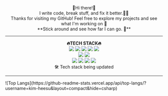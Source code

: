 <div align="center">
👋Hi there!👋<br>
I write code, break stuff, and fix it better.🧑‍💻<br>
Thanks for visiting my GitHub! Feel free to explore my projects and see what I'm working on 👀<br>
**Stick around and see how far I can go. 🚀**
</div>
<hr>
<div align="center">
   <strong>🔥TECH STACK🔥</strong>
   <br>
   <img src="https://img.shields.io/badge/html5-%23E34F26.svg?style=for-the-badge&logo=html5&logoColor=white">
   <img src="https://img.shields.io/badge/css3-%231572B6.svg?style=for-the-badge&logo=css3&logoColor=white">
   <img src="https://img.shields.io/badge/jquery-%230769AD.svg?style=for-the-badge&logo=jquery&logoColor=white">
   <img src="https://img.shields.io/badge/javascript-%23323330.svg?style=for-the-badge&logo=javascript&logoColor=%23F7DF1E">
   <img src="https://img.shields.io/badge/typescript-%23007ACC.svg?style=for-the-badge&logo=typescript&logoColor=white">
   <br>
   <img src="https://img.shields.io/badge/vuejs-%2335495e.svg?style=for-the-badge&logo=vuedotjs&logoColor=%234FC08D">
   <img src="https://img.shields.io/badge/chart.js-F5788D.svg?style=for-the-badge&logo=chart.js&logoColor=white">
   <br>   
   <img src="https://img.shields.io/badge/react-%2320232a.svg?style=for-the-badge&logo=react&logoColor=%2361DAFB">
   <img src="https://img.shields.io/badge/React_Router-CA4245?style=for-the-badge&logo=react-router&logoColor=white">
   <img src="https://img.shields.io/badge/redux-%23593d88.svg?style=for-the-badge&logo=redux&logoColor=white">
   <img src="https://img.shields.io/badge/styled--components-DB7093?style=for-the-badge&logo=styled-components&logoColor=white">
   <br>
   🛠️ Tech stack being updated
</div>
<hr>
![Top Langs](https://github-readme-stats.vercel.app/api/top-langs/?username=kim-heesu&layout=compact&hide=csharp)
